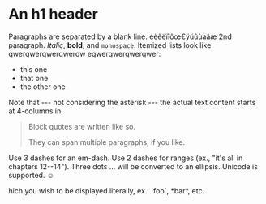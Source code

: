 An h1 header
============

Paragraphs are separated by a blank line.
éèêëïîôœ€ÿüûùàâæ
2nd paragraph. *Italic*, **bold**, and `monospace`. Itemized lists
look like qwerqwerqwerqwerqw eqwerqwerqwerqwer:

  * this one
  * that one
  * the other one

Note that --- not considering the asterisk --- the actual text
content starts at 4-columns in.

> Block quotes are
> written like so.
>
> They can span multiple paragraphs,
> if you like.

Use 3 dashes for an em-dash. Use 2 dashes for ranges (ex., "it's all
in chapters 12--14"). Three dots ... will be converted to an ellipsis.
Unicode is supported. ☺



hich you wish to be displayed literally, ex.: \`foo\`, \*bar\*, etc.
